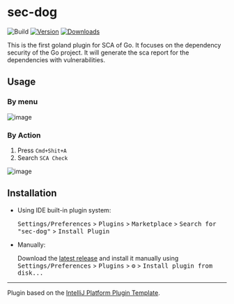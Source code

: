 # sec-dog

![Build](https://github.com/madneal/sec-dog/workflows/Build/badge.svg)
[![Version](https://img.shields.io/jetbrains/plugin/v/19098-sca-checker.svg)](https://plugins.jetbrains.com/plugin/19098-sca-checker)
[![Downloads](https://img.shields.io/jetbrains/plugin/d/19098-sca-checker.svg)](https://plugins.jetbrains.com/plugin/19098-sca-checker)

<!-- Plugin description -->
This is the first goland plugin for SCA of Go. It focuses on the dependency security of the Go project. It will generate the sca report for the dependencies with vulnerabilities.
<!-- Plugin description end -->

## Usage

### By menu

![image](https://user-images.githubusercontent.com/12164075/166859685-3ced9cbf-6260-4c4f-8653-8457f6d035b4.png)

### By Action

1. Press `Cmd+Shit+A`
2. Search `SCA Check`

![image](https://user-images.githubusercontent.com/12164075/166859772-079e6b39-d767-41c0-9805-98863c61ffda.png)

## Installation

- Using IDE built-in plugin system:
  
  <kbd>Settings/Preferences</kbd> > <kbd>Plugins</kbd> > <kbd>Marketplace</kbd> > <kbd>Search for "sec-dog"</kbd> >
  <kbd>Install Plugin</kbd>
  
- Manually:

  Download the [latest release](https://github.com/madneal/sec-dog/releases/latest) and install it manually using
  <kbd>Settings/Preferences</kbd> > <kbd>Plugins</kbd> > <kbd>⚙️</kbd> > <kbd>Install plugin from disk...</kbd>


---
Plugin based on the [IntelliJ Platform Plugin Template][template].

[template]: https://github.com/JetBrains/intellij-platform-plugin-template
